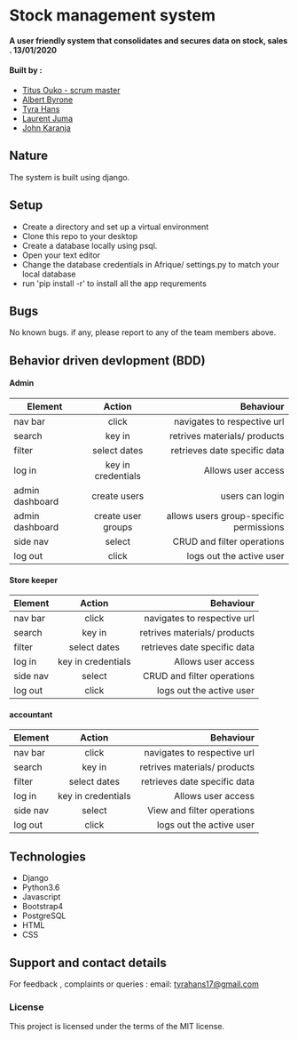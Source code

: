 # Stock management system
#### A user friendly system that consolidates and secures data on stock, sales . 13/01/2020
#### Built by :
* [Titus Ouko - scrum master](https://github.com/costamay)
* [Albert Byrone](https://github.com/Albert-Byrone)
* [Tyra Hans](https://github.com/Tyra-hans)
* [Laurent Juma](https://github.com/Laurent-c4)
* [John Karanja](https://github.com/John-5014)
## Nature
The system is built using django.

## Setup
* Create a directory and set up a virtual environment
* Clone this repo to your desktop
* Create a database locally using psql.
* Open your text editor
* Change the database credentials in Afrique/          settings.py to match your local database
* run 'pip install -r' to install all the app requrements

## Bugs
No known bugs. if any, please report to any of the team members above.

## Behavior driven devlopment (BDD)
#### Admin

| Element           | Action               | Behaviour                              |
| ------------------|:--------------------:| --------------------------------------:|
| nav bar           |click                 |navigates to respective url             |
| search            |key in                |retrives materials/ products            |
| filter            |select dates          |retrieves date specific data            |
| log in            |key in credentials    |Allows user access                      |
| admin dashboard   |create users          |users can login                         |
| admin dashboard   |create user groups    |allows users group-specific permissions |
| side nav          |select                |CRUD and filter operations              |
| log out           |click                 |logs out the active user                |              

#### Store keeper

| Element           | Action               | Behaviour                              |
| ------------------|:--------------------:| --------------------------------------:|
| nav bar           |click                 |navigates to respective url             |
| search            |key in                |retrives materials/ products            |
| filter            |select dates          |retrieves date specific data            |
| log in            |key in credentials    |Allows user access                      |
| side nav          |select                |CRUD and filter operations              |
| log out           |click                 |logs out the active user                |  


#### accountant

| Element           | Action               | Behaviour                              |
| ------------------|:--------------------:| --------------------------------------:|
| nav bar           |click                 |navigates to respective url             |
| search            |key in                |retrives materials/ products            |
| filter            |select dates          |retrieves date specific data            |
| log in            |key in credentials    |Allows user access                      |
| side nav          |select                |View and filter operations              |
| log out           |click                 |logs out the active user                |              

## Technologies
* Django
* Python3.6
* Javascript
* Bootstrap4
* PostgreSQL
* HTML
* CSS

## Support and contact details
For feedback , complaints or queries :
 email: tyrahans17@gmail.com

### License
This project is licensed under the terms of the MIT license.